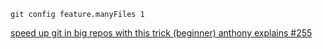 ```
git config feature.manyFiles 1
```

[speed up git in big repos with this trick (beginner) anthony explains #255](https://www.youtube.com/watch?v=ppILYNc10DQ)